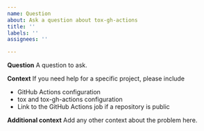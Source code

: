 ```yaml
---
name: Question
about: Ask a question about tox-gh-actions
title: ''
labels: ''
assignees: ''

---
```


**Question**
A question to ask.

**Context**
If you need help for a specific project, please include

* GitHub Actions configuration
* tox and tox-gh-actions configuration
* Link to the GitHub Actions job if a repository is public

**Additional context**
Add any other context about the problem here.
